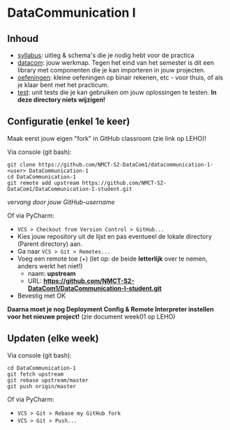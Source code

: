 # DataCommunication I

## Inhoud
- [syllabus](datacom): uitleg & schema's die je nodig hebt voor de practica
- [datacom](datacom): jouw werkmap. Tegen het eind van het semester is dit een library met componenten 
die je kan importeren in jouw projecten. 
- [oefeningen](oefeningen): kleine oefeningen op binair rekenen, etc - voor thuis, of als je klaar 
bent met het practicum. 
- [test](test): unit tests die je kan gebruiken om jouw oplossingen te testen. **In deze directory niets wijzigen!**


## Configuratie (enkel 1e keer)

Maak eerst jouw eigen "fork" in GitHub classroom (zie link op LEHO)!

Via console (git bash):
```console
git clone https://github.com/NMCT-S2-DataCom1/datacommunication-1-<user> DataCommunication-1
cd DataCommunication-1
git remote add upstream https://github.com/NMCT-S2-DataCom1/DataCommunication-I-student.git
```
*vervang <user> door jouw GitHub-username*

Of via PyCharm:
- `VCS > Checkout from Version Control > GitHub...`
- Kies jouw repository uit de lijst en pas eventueel de lokale directory (Parent directory) aan.
- Ga naar `VCS > Git > Remotes...`
- Voeg een remote toe (+) (let op: de beide **letterlijk** over te nemen, anders werkt het niet!)
  - naam: **upstream**
  - URL: **https://github.com/NMCT-S2-DataCom1/DataCommunication-I-student.git**
- Bevestig met OK

**Daarna moet je nog Deployment Config & Remote Interpreter instellen voor het nieuwe project!**
(zie document week01 op LEHO)

## Updaten (elke week)
Via console (git bash):
```console
cd DataCommunication-1
git fetch upstream
git rebase upstream/master
git push origin/master
```

Of via PyCharm:
- `VCS > Git > Rebase my GitHub fork`
- `VCS > Git > Push...`


